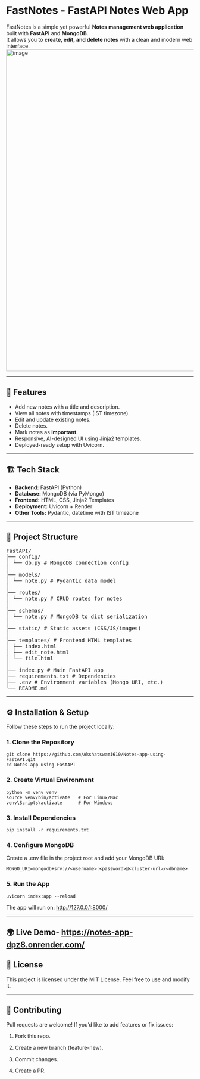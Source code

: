 # FastNotes - FastAPI Notes Web App

FastNotes is a simple yet powerful **Notes management web application** built with **FastAPI** and **MongoDB**.  
It allows you to **create, edit, and delete notes** with a clean and modern web interface.
<img width="1896" height="864" alt="image" src="https://github.com/user-attachments/assets/d0b6cea6-bd3e-4ea6-863d-b39eddc72783" />

---

## 🚀 Features
- Add new notes with a title and description.
- View all notes with timestamps (IST timezone).
- Edit and update existing notes.
- Delete notes.
- Mark notes as **important**.
- Responsive, AI-designed UI using Jinja2 templates.
- Deployed-ready setup with Uvicorn.

---

## 🏗 Tech Stack
- **Backend:** FastAPI (Python)
- **Database:** MongoDB (via PyMongo)
- **Frontend:** HTML, CSS, Jinja2 Templates
- **Deployment:** Uvicorn + Render
- **Other Tools:** Pydantic, datetime with IST timezone

---

## 📂 Project Structure
<pre>
FastAPI/
├── config/
│ └── db.py # MongoDB connection config
│
├── models/
│ └── note.py # Pydantic data model
│
├── routes/
│ └── note.py # CRUD routes for notes
│
├── schemas/
│ └── note.py # MongoDB to dict serialization
│
├── static/ # Static assets (CSS/JS/images)
│
├── templates/ # Frontend HTML templates
│ ├── index.html
│ ├── edit_note.html
│ └── file.html
│
├── index.py # Main FastAPI app
├── requirements.txt # Dependencies
├── .env # Environment variables (Mongo URI, etc.)
└── README.md
</pre>
---

## ⚙️ Installation & Setup
Follow these steps to run the project locally:

### 1. Clone the Repository
    git clone https://github.com/Akshatswami610/Notes-app-using-FastAPI.git
    cd Notes-app-using-FastAPI
### 2. Create Virtual Environment
    python -m venv venv
    source venv/bin/activate   # For Linux/Mac
    venv\Scripts\activate      # For Windows
    
### 3. Install Dependencies
    pip install -r requirements.txt
    
### 4. Configure MongoDB
Create a .env file in the project root and add your MongoDB URI:

    MONGO_URI=mongodb+srv://<username>:<password>@<cluster-url>/<dbname>
    
### 5. Run the App
    uvicorn index:app --reload

The app will run on: http://127.0.0.1:8000/

---

## 🌍 Live Demo- https://notes-app-dpz8.onrender.com/

## 📝 License
This project is licensed under the MIT License.
Feel free to use and modify it.

---

## 🤝 Contributing
Pull requests are welcome! If you’d like to add features or fix issues:

1. Fork this repo.

2. Create a new branch (feature-new).

3. Commit changes.

4. Create a PR.
